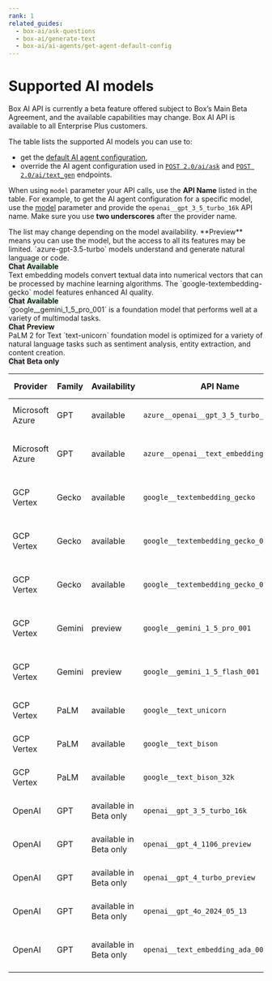 ```yaml
---
rank: 1
related_guides:
  - box-ai/ask-questions
  - box-ai/generate-text
  - box-ai/ai-agents/get-agent-default-config
---
```


# Supported AI models

<Message type="notice">
Box AI API is currently a beta feature offered subject to Box’s Main Beta Agreement, and the available capabilities may change. Box AI API is available to all Enterprise Plus customers.
</Message>

The table lists the supported AI models you can use to:

- get the [default AI agent configuration][agent],
- override the AI agent configuration used in [`POST 2.0/ai/ask`][ask] and [`POST 2.0/ai/text_gen`][text-gen] endpoints.

When using `model` parameter your API calls, use the **API Name** listed in the table.
For example, to get the AI agent configuration for a specific model, use the [model][ai-model] parameter and provide the `openai__gpt_3_5_turbo_16k` API name.
Make sure you use **two underscores** after the provider name.

<Message type='notice'>
The list may change depending on the model availability.
**Preview** means you can use the model, but the access to all its features
may be limited.
</Message>

<TileGrid rows="2">
    <Tile type="gpt" title="azure__openai__gpt_3_5_turbo_16k" href="/guides/box-ai/ai-models/azure-openai-gpt-3-5-turbo-16k/">
        `azure-gpt-3.5-turbo` models understand and generate natural language or code.
        <div>
          <strong style="background-color: #e8e8e8">Chat</strong>
          <strong style="background-color: #e1ffe7">Available</strong>
        </div>
    </Tile>
    <Tile type="model" title="google__textembedding_gecko" href="google-textembedding-gecko/">
        Text embedding models convert textual data into numerical vectors that can be processed by machine learning algorithms.
        The `google-textembedding-gecko` model features enhanced AI quality.
        <div>
          <strong style="background-color: #e8e8e8">Chat</strong>
          <strong style="background-color: #e1ffe7">Available</strong>
        </div>
    </Tile>
    <Tile type="gemini" title="google__gemini_1_5_pro_001" href="/">
        `google__gemini_1_5_pro_001` is a foundation model that performs well at a variety of multimodal tasks.
        <div>
          <strong style="background-color: #e8e8e8">Chat</strong>
          <strong style="background-color: #fffbf3">Preview</strong>
        </div>
    </Tile>
     <Tile type="model" title="google__text_unicorn" href="/">
        PaLM 2 for Text `text-unicorn` foundation model is optimized for a variety of natural language tasks such as sentiment analysis, entity extraction, and content creation.
        <div>
          <strong style="background-color: #e8e8e8">Chat</strong>
          <strong style="background-color: #fff6ff">Beta only</strong>
        </div>
    </Tile>
</TileGrid>

| Provider        | Family | Availability           | API Name                                | External documentation                                                  | Capability |
| --------------- | ------ | ---------------------- | --------------------------------------- | ----------------------------------------------------------------------- | ---------- |
| Microsoft Azure | GPT    | available              | `azure__openai__gpt_3_5_turbo_16k`      | [Azure OpenAI GPT-3.5 model documentation][azure-ai-model]              | Chat       |
| Microsoft Azure | GPT    | available              | `azure__openai__text_embedding_ada_002` | [Azure OpenAI embeddings models documentation][azure-ai-embeddings]     | Embeddings |
| GCP Vertex      | Gecko  | available              | `google__textembedding_gecko`           | [Google Vertex AI embeddings models documentation][vertex-ai-model]     | Embeddings |
| GCP Vertex      | Gecko  | available              | `google__textembedding_gecko_002`       | [Google Vertex AI embeddings model documentation][vertex-ai-model]      | Embeddings |
| GCP Vertex      | Gecko  | available              | `google__textembedding_gecko_003`       | [Google Vertex AI embeddings model documentation][vertex-ai-model]      | Embeddings |
| GCP Vertex      | Gemini | preview                | `google__gemini_1_5_pro_001`            | [Google Vertex AI Gemini models documentation][vertex-ai-gemini-models] | Chat       |
| GCP Vertex      | Gemini | preview                | `google__gemini_1_5_flash_001`          | [Google Vertex AI Gemini models documentation][vertex-ai-gemini-models] | Chat       |
| GCP Vertex      | PaLM   | available              | `google__text_unicorn`                  | [Google PaLM 2 for Text model documentation][vertex-text-models]        | Chat       |
| GCP Vertex      | PaLM   | available              | `google__text_bison`                    | [Google PaLM 2 for Text model documentation][vertex-text-models]        | Chat       |
| GCP Vertex      | PaLM   | available              | `google__text_bison_32k`                | [Google PaLM 2 for Text model documentation][vertex-text-models]        | Chat       |
| OpenAI          | GPT    | available in Beta only | `openai__gpt_3_5_turbo_16k`             | [OpenAI GPT-3.5 model documentation][openai-gpt-3-5-model]              | Chat       |
| OpenAI          | GPT    | available in Beta only | `openai__gpt_4_1106_preview`            | [OpenAI GPT-4 models documentation][openai-gpt-4-models]                | Chat       |
| OpenAI          | GPT    | available in Beta only | `openai__gpt_4_turbo_preview`           | [OpenAI GPT-4 models documentation][openai-gpt-4-models]                | Chat       |
| OpenAI          | GPT    | available in Beta only | `openai__gpt_4o_2024_05_13`             | [OpenAI GPT-4 models documentation][openai-gpt-4-models]                | Chat       |
| OpenAI          | GPT    | available in Beta only | `openai__text_embedding_ada_002`        | [Azure OpenAI embeddings models documentation][openai-embeddings]       | Embeddings |

[ask]: e://post_ai_ask
[text-gen]: e://post_ai_text_gen
[agent]: e://get_ai_agent_default
[openai-gpt-3-5-model]: https://platform.openai.com/docs/models/gpt-3-5-turbo
[azure-ai-model]: https://learn.microsoft.com/en-us/azure/ai-services/openai/concepts/models#gpt-35
[vertex-ai-model]: https://cloud.google.com/vertex-ai/generative-ai/docs/learn/models#models
[vertex-ai-gemini-models]: https://cloud.google.com/vertex-ai/generative-ai/docs/learn/models#gemini-models
[vertex-text-models]: https://cloud.google.com/vertex-ai/generative-ai/docs/model-reference/text
[openai-gpt-4-models]: https://platform.openai.com/docs/models/gpt-4-and-gpt-4-turbo
[azure-ai-embeddings]: https://learn.microsoft.com/en-us/azure/ai-services/openai/concepts/models#embeddings
[openai-embeddings]: https://platform.openai.com/docs/models/embeddings
[ai-model]: e://get-ai-agent-default#param-model
